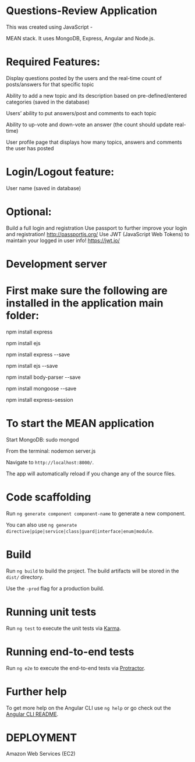 # Questions-Review Application

This was created using JavaScript - 

MEAN stack. It uses MongoDB, Express,  Angular and Node.js.


# Required Features:

Display questions posted by the users and the real-time count of posts/answers for that specific topic

Ability to add a new topic and its description based on pre-defined/entered categories (saved in the database)

Users’ ability to put answers/post and comments to each topic

Ability to up-vote and down-vote an answer (the count should update real-time)

User profile page that displays how many topics, answers and comments the user has posted


# Login/Logout feature:

User name (saved in database)


# Optional:

Build a full login and registration
Use passport to further improve your login and registration! http://passportjs.org/
Use JWT (JavaScript Web Tokens) to maintain your logged in user info! https://jwt.io/


# Development server

# First make sure the following are installed in the application main folder:

npm install express

npm install ejs

npm install express --save

npm install ejs --save

npm install body-parser --save

npm install mongoose --save

npm install express-session


# To start the MEAN application

Start MongoDB: sudo mongod

From the terminal: nodemon server.js

Navigate to `http://localhost:8000/`. 

The app will automatically reload if you change any of the source files.

# Code scaffolding

Run `ng generate component component-name` to generate a new component. 

You can also use `ng generate directive|pipe|service|class|guard|interface|enum|module`.

# Build

Run `ng build` to build the project. The build artifacts will be stored in the `dist/` directory. 

Use the `-prod` flag for a production build.

# Running unit tests

Run `ng test` to execute the unit tests via [Karma](https://karma-runner.github.io).

# Running end-to-end tests

Run `ng e2e` to execute the end-to-end tests via [Protractor](http://www.protractortest.org/).

# Further help

To get more help on the Angular CLI use `ng help` or go check out the [Angular CLI README](https://github.com/angular/angular-cli/blob/master/README.md).

# DEPLOYMENT

Amazon Web Services (EC2)




